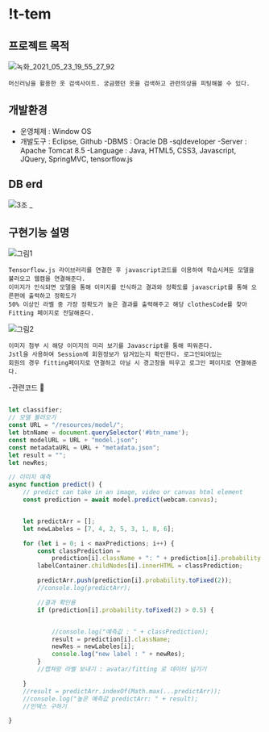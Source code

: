 !t-tem
=========
프로젝트 목적
-----------
![녹화_2021_05_23_19_55_27_92](https://user-images.githubusercontent.com/63712295/119259320-ad688300-bc08-11eb-8582-3593359f4d93.gif)

    머신러닝을 활용한 옷 검색사이트. 궁금했던 옷을 검색하고 관련의상을 피팅해볼 수 있다.

개발환경
-----------
- 운영체제 : Window OS
- 개발도구 : Eclipse, Github
-DBMS : Oracle DB -sqldeveloper
-Server : Apache Tomcat 8.5
-Language : Java, HTML5, CSS3, Javascript, JQuery, SpringMVC, tensorflow.js

DB erd
----------
![3조 _](https://user-images.githubusercontent.com/63712295/119259616-02f15f80-bc0a-11eb-83bc-f354fc00f41d.png)

구현기능 설명
--------------
![그림1](https://user-images.githubusercontent.com/63712295/119259493-8cecf880-bc09-11eb-92ed-10bf8b054775.png)

    Tensorflow.js 라이브러리를 연결한 후 javascript코드를 이용하여 학습시켜둔 모델을 불러오고 웹캠을 연결해준다.
    이미지가 인식되면 모델을 통해 이미지를 인식하고 결과와 정확도를 javascript를 통해 오른편에 출력하고 정확도가 
    50% 이상인 라벨 중 가장 정확도가 높은 결과를 출력해주고 해당 clothesCode를 찾아Fitting 페이지로 전달해준다. 
    
![그림2](https://user-images.githubusercontent.com/63712295/119259496-8d858f00-bc09-11eb-91e9-97a5e9933aa7.png)

    이미지 첨부 시 해당 이미지의 미리 보기를 Javascript를 통해 띄워준다.
    Jstl을 사용하여 Session에 회원정보가 담겨있는지 확인한다. 로그인되어있는 
    회원의 경우 fitting페이지로 연결하고 아닐 시 경고창을 띄우고 로그인 페이지로 연결해준다.

-관련코드
 :bookmark:
 
``` javascript

let classifier;
// 모델 불러오기
const URL = "/resources/model/";
let btnName = document.querySelector('#btn_name');
const modelURL = URL + "model.json";
const metadataURL = URL + "metadata.json";
let result = "";
let newRes;

// 이미지 예측
async function predict() {
	// predict can take in an image, video or canvas html element
	const prediction = await model.predict(webcam.canvas);


	let predictArr = [];
	let newLabeles = [7, 4, 2, 5, 3, 1, 8, 6];

	for (let i = 0; i < maxPredictions; i++) {
		const classPrediction =
			prediction[i].className + ": " + prediction[i].probability.toFixed(2);
		labelContainer.childNodes[i].innerHTML = classPrediction;

		predictArr.push(prediction[i].probability.toFixed(2));
		//console.log(predictArr);

		//결과 확인용
		if (prediction[i].probability.toFixed(2) > 0.5) {


			//console.log("예측값 : " + classPrediction);
			result = prediction[i].className;
			newRes = newLabeles[i];
			console.log("new label : " + newRes);
		}
		//캡쳐랑 라벨 보내기 : avatar/fitting 로 데이터 넘기기

	}
	//result = predictArr.indexOf(Math.max(...predictArr));
	//console.log("높은 예측값 predictArr: " + result);
	//인덱스 구하기

}

```
